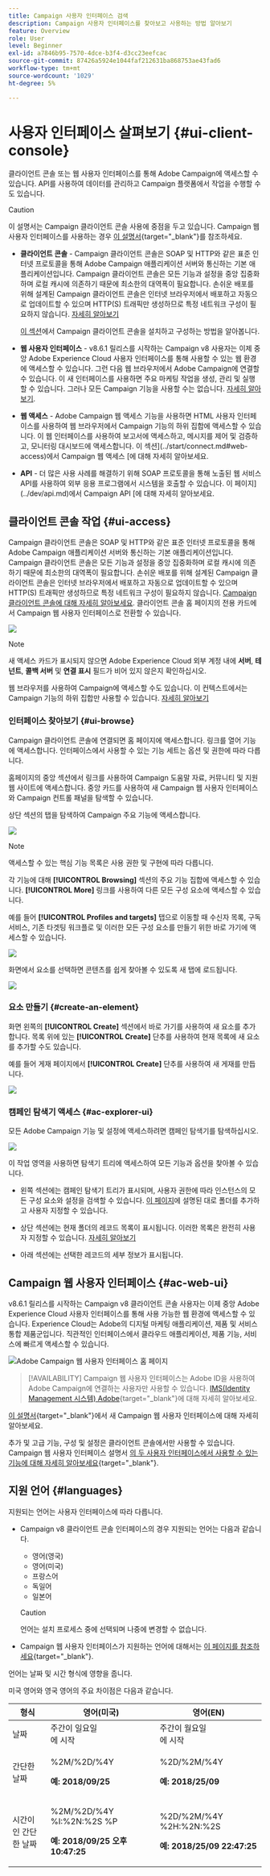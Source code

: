 ```yaml
---
title: Campaign 사용자 인터페이스 검색
description: Campaign 사용자 인터페이스를 찾아보고 사용하는 방법 알아보기
feature: Overview
role: User
level: Beginner
exl-id: a7846b95-7570-4dce-b3f4-d3cc23eefcac
source-git-commit: 87426a5924e1044faf212631ba868753ae43fad6
workflow-type: tm+mt
source-wordcount: '1029'
ht-degree: 5%

---
```


# 사용자 인터페이스 살펴보기 {#ui-client-console}

클라이언트 콘솔 또는 웹 사용자 인터페이스를 통해 Adobe Campaign에 액세스할 수 있습니다. API를 사용하여 데이터를 관리하고 Campaign 플랫폼에서 작업을 수행할 수도 있습니다.

>[!CAUTION]
>
>이 설명서는 Campaign 클라이언트 콘솔 사용에 중점을 두고 있습니다. Campaign 웹 사용자 인터페이스를 사용하는 경우 [이 설명서](https://experienceleague.adobe.com/docs/campaign-web/v8/campaign-web-home.html?lang=ko){target="_blank"}를 참조하세요.

* **클라이언트 콘솔** - Campaign 클라이언트 콘솔은 SOAP 및 HTTP와 같은 표준 인터넷 프로토콜을 통해 Adobe Campaign 애플리케이션 서버와 통신하는 기본 애플리케이션입니다. Campaign 클라이언트 콘솔은 모든 기능과 설정을 중앙 집중화하며 로컬 캐시에 의존하기 때문에 최소한의 대역폭이 필요합니다. 손쉬운 배포를 위해 설계된 Campaign 클라이언트 콘솔은 인터넷 브라우저에서 배포하고 자동으로 업데이트할 수 있으며 HTTP(S) 트래픽만 생성하므로 특정 네트워크 구성이 필요하지 않습니다. [자세히 알아보기](#ui-access)

  [이 섹션](../start/connect.md)에서 Campaign 클라이언트 콘솔을 설치하고 구성하는 방법을 알아봅니다.

* **웹 사용자 인터페이스** - v8.6.1 릴리스를 시작하는 Campaign v8 사용자는 이제 중앙 Adobe Experience Cloud 사용자 인터페이스를 통해 사용할 수 있는 웹 환경에 액세스할 수 있습니다. 그런 다음 웹 브라우저에서 Adobe Campaign에 연결할 수 있습니다. 이 새 인터페이스를 사용하면 주요 마케팅 작업을 생성, 관리 및 실행할 수 있습니다. 그러나 모든 Campaign 기능을 사용할 수는 없습니다. [자세히 알아보기](#ac-web-ui).

* **웹 액세스** - Adobe Campaign 웹 액세스 기능을 사용하면 HTML 사용자 인터페이스를 사용하여 웹 브라우저에서 Campaign 기능의 하위 집합에 액세스할 수 있습니다. 이 웹 인터페이스를 사용하여 보고서에 액세스하고, 메시지를 제어 및 검증하고, 모니터링 대시보드에 액세스합니다.  이 섹션](../start/connect.md#web-access)에서 Campaign 웹 액세스 [에 대해 자세히 알아보세요.

* **API** - 더 많은 사용 사례를 해결하기 위해 SOAP 프로토콜을 통해 노출된 웹 서비스 API를 사용하여 외부 응용 프로그램에서 시스템을 호출할 수 있습니다. 이 페이지](../dev/api.md)에서 Campaign API [에 대해 자세히 알아보세요.


## 클라이언트 콘솔 작업 {#ui-access}

Campaign 클라이언트 콘솔은 SOAP 및 HTTP와 같은 표준 인터넷 프로토콜을 통해 Adobe Campaign 애플리케이션 서버와 통신하는 기본 애플리케이션입니다. Campaign 클라이언트 콘솔은 모든 기능과 설정을 중앙 집중화하며 로컬 캐시에 의존하기 때문에 최소한의 대역폭이 필요합니다. 손쉬운 배포를 위해 설계된 Campaign 클라이언트 콘솔은 인터넷 브라우저에서 배포하고 자동으로 업데이트할 수 있으며 HTTP(S) 트래픽만 생성하므로 특정 네트워크 구성이 필요하지 않습니다.  [Campaign 클라이언트 콘솔에 대해 자세히 알아보세요](../start/connect.md). 클라이언트 콘솔 홈 페이지의 전용 카드에서 Campaign 웹 사용자 인터페이스로 전환할 수 있습니다.

![](assets/web-ui.png)


>[!NOTE]
>
>새 액세스 카드가 표시되지 않으면 Adobe Experience Cloud 외부 계정 내에 **서버**, **테넌트**, **콜백 서버** 및 **연결 표시** 필드가 비어 있지 않은지 확인하십시오.


웹 브라우저를 사용하여 Campaign에 액세스할 수도 있습니다. 이 컨텍스트에서는 Campaign 기능의 하위 집합만 사용할 수 있습니다. [자세히 알아보기](#web-browser)

### 인터페이스 찾아보기 {#ui-browse}

Campaign 클라이언트 콘솔에 연결되면 홈 페이지에 액세스합니다. 링크를 열어 기능에 액세스합니다. 인터페이스에서 사용할 수 있는 기능 세트는 옵션 및 권한에 따라 다릅니다.

홈페이지의 중앙 섹션에서 링크를 사용하여 Campaign 도움말 자료, 커뮤니티 및 지원 웹 사이트에 액세스합니다. 중앙 카드를 사용하여 새 Campaign 웹 사용자 인터페이스와 Campaign 컨트롤 패널을 탐색할 수 있습니다.

상단 섹션의 탭을 탐색하여 Campaign 주요 기능에 액세스합니다.

![](assets/overview-home.png)

>[!NOTE]
>
>액세스할 수 있는 핵심 기능 목록은 사용 권한 및 구현에 따라 다릅니다.

각 기능에 대해 **[!UICONTROL Browsing]** 섹션의 주요 기능 집합에 액세스할 수 있습니다. **[!UICONTROL More]** 링크를 사용하여 다른 모든 구성 요소에 액세스할 수 있습니다.

예를 들어 **[!UICONTROL Profiles and targets]** 탭으로 이동할 때 수신자 목록, 구독 서비스, 기존 타겟팅 워크플로 및 이러한 모든 구성 요소를 만들기 위한 바로 가기에 액세스할 수 있습니다.

![](assets/overview-list.png)

화면에서 요소를 선택하면 콘텐츠를 쉽게 찾아볼 수 있도록 새 탭에 로드됩니다.

![](assets/new-tab.png)

### 요소 만들기 {#create-an-element}

화면 왼쪽의 **[!UICONTROL Create]** 섹션에서 바로 가기를 사용하여 새 요소를 추가합니다. 목록 위에 있는 **[!UICONTROL Create]** 단추를 사용하여 현재 목록에 새 요소를 추가할 수도 있습니다.

예를 들어 게재 페이지에서 **[!UICONTROL Create]** 단추를 사용하여 새 게재를 만듭니다.

![](assets/new-recipient.png)

<!--
## Use a web browser {#web-browser}

You can also access a subset of Campaign capabilities through the a web browser.

The web access interface is similar to the console interface. From a browser, you can use the same navigation and display features as in the console, but you can perform only a reduced set of actions on campaigns. For example, you can view and cancel campaigns, but you cannot modify campaigns. 

[Learn more about Campaign web access](../start/connect.md#web-access).-->

### 캠페인 탐색기 액세스 {#ac-explorer-ui}

모든 Adobe Campaign 기능 및 설정에 액세스하려면 캠페인 탐색기를 탐색하십시오.

![](assets/explorer.png)

이 작업 영역을 사용하면 탐색기 트리에 액세스하여 모든 기능과 옵션을 찾아볼 수 있습니다.

* 왼쪽 섹션에는 캠페인 탐색기 트리가 표시되며, 사용자 권한에 따라 인스턴스의 모든 구성 요소와 설정을 검색할 수 있습니다. [이 페이지](../audiences/folders-and-views.md)에 설명된 대로 폴더를 추가하고 사용자 지정할 수 있습니다.

* 상단 섹션에는 현재 폴더의 레코드 목록이 표시됩니다. 이러한 목록은 완전히 사용자 지정할 수 있습니다. [자세히 알아보기](../config/ui-settings.md)

* 아래 섹션에는 선택한 레코드의 세부 정보가 표시됩니다.


## Campaign 웹 사용자 인터페이스 {#ac-web-ui}

v8.6.1 릴리스를 시작하는 Campaign v8 클라이언트 콘솔 사용자는 이제 중앙 Adobe Experience Cloud 사용자 인터페이스를 통해 사용 가능한 웹 환경에 액세스할 수 있습니다. Experience Cloud는 Adobe의 디지털 마케팅 애플리케이션, 제품 및 서비스 통합 제품군입니다. 직관적인 인터페이스에서 클라우드 애플리케이션, 제품 기능, 서비스에 빠르게 액세스할 수 있습니다. 

![Adobe Campaign 웹 사용자 인터페이스 홈 페이지](assets/ac-web-home.png)

>[!AVAILABILITY]
>Campaign 웹 사용자 인터페이스는 Adobe ID을 사용하여 Adobe Campaign에 연결하는 사용자만 사용할 수 있습니다. [IMS(Identity Management 시스템) Adobe](https://helpx.adobe.com/kr/enterprise/using/identity.html){target="_blank"}에 대해 자세히 알아보세요.
>

[이 설명서](https://experienceleague.adobe.com/docs/campaign-web/v8/campaign-web-home.html?lang=ko){target="_blank"}에서 새 Campaign 웹 사용자 인터페이스에 대해 자세히 알아보세요.

추가 및 고급 기능, 구성 및 설정은 클라이언트 콘솔에서만 사용할 수 있습니다. Campaign 웹 사용자 인터페이스 설명서 [의 두 사용자 인터페이스에서 사용할 수 있는 기능에 대해 자세히 알아보세요](https://experienceleague.adobe.com/docs/campaign-web/v8/start/capability-matrix.html?lang=ko){target="_blank"}.


## 지원 언어 {#languages}

지원되는 언어는 사용자 인터페이스에 따라 다릅니다.

* Campaign v8 클라이언트 콘솔 인터페이스의 경우 지원되는 언어는 다음과 같습니다.

   * 영어(영국)
   * 영어(미국)
   * 프랑스어
   * 독일어
   * 일본어


  >[!CAUTION]
  >
  >언어는 설치 프로세스 중에 선택되며 나중에 변경할 수 없습니다.

* Campaign 웹 사용자 인터페이스가 지원하는 언어에 대해서는 [이 페이지를 참조하세요](https://experienceleague.adobe.com/docs/campaign-web/v8/start/connect-to-campaign.html#language-pref){target="_blank"}.


언어는 날짜 및 시간 형식에 영향을 줍니다.

미국 영어와 영국 영어의 주요 차이점은 다음과 같습니다.

<table> 
 <thead> 
  <tr> 
   <th> 형식<br /> </th> 
   <th> 영어(미국)<br /> </th> 
   <th> 영어(EN)<br /> </th> 
  </tr> 
 </thead> 
 <tbody> 
  <tr> 
   <td> 날짜<br /> </td> 
   <td> 주간이 일요일<br />에 시작 </td> 
   <td> 주간이 월요일<br />에 시작 </td> 
  </tr> 
  <tr> 
   <td> 간단한 날짜<br /> </td> 
   <td> <p>%2M/%2D/%4Y</p><p><strong>예: 2018/09/25</strong></p> </td> 
   <td> <p>%2D/%2M/%4Y</p><p><strong>예: 2018/25/09</strong></p> </td> 
  </tr> 
  <tr> 
   <td> 시간이 <br />인 간단한 날짜 </td> 
   <td> <p>%2M/%2D/%4Y %I:%2N:%2S %P</p><p><strong>예: 2018/09/25 오후 10:47:25</strong></p> </td> 
   <td> <p>%2D/%2M/%4Y %2H:%2N:%2S</p><p><strong>예: 2018/25/09 22:47:25</strong></p> </td> 
  </tr> 
 </tbody> 
</table>
